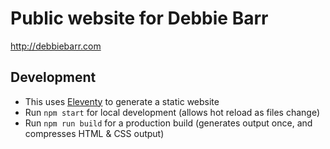 # Public website for Debbie Barr

http://debbiebarr.com

## Development

- This uses [Eleventy](https://www.11ty.dev/) to generate a static website
- Run `npm start` for local development (allows hot reload as files change)
- Run `npm run build` for a production build (generates output once, and compresses HTML & CSS output)
